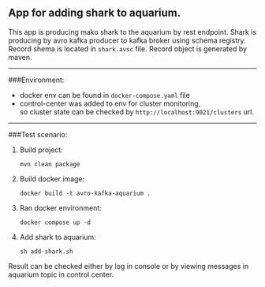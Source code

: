 ## App for adding shark to aquarium.
This app is producing  mako shark to the aquarium by rest endpoint.
Shark is producing by avro kafka producer to kafka broker using schema registry. Record shema is located in `shark.avsc` file.
Record object is generated by maven.

---
###Environment:
- docker env can be found in `docker-compose.yaml` file
- control-center was added to env for cluster monitoring, \
  so cluster state can be checked by `http://localhost:9021/clusters` url.

---
###Test scenario:

 1. Build project:
    ```
    mvn clean package
    ```
 2. Build docker image:
    ```
    docker build -t avro-kafka-aquarium .
    ```
 3. Ran docker environment:
    ```
    docker compose up -d
    ```
 4. Add shark to aquarium:
    ```
    sh add-shark.sh
    ```
    
Result can be checked either by log in console or by viewing messages in aquarium topic in control center.
